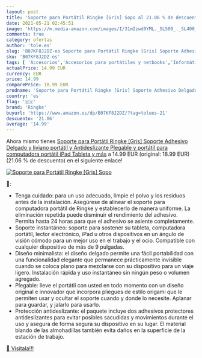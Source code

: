 ```yaml
---
layout: post
title: 'Soporte para Portátil Ringke [Gris] Sopo al 21.06 % de descuento'
date: 2021-05-21 02:45:51
image: 'https://m.media-amazon.com/images/I/31mIzwd0YML._SL500_._SL400_.jpg'
comments: true
category: ofertas
author: 'tole.es'
slug: 'B07KF8J2DZ-es Soporte para Portátil Ringke [Gris] Soporte Adhesivo...'
sku: 'B07KF8J2DZ-es'
tags: [ 'Accesorios','Accesorios para portátiles y netbooks','Informática','Soportes de regazo para portátiles y netbooks','ipad','ringke', ]
actualPrice: 14.99 EUR
currency: EUR
price: 14.99
comparePrice: 18.99 EUR
prodname: 'Soporte para Portátil Ringke [Gris] Soporte Adhesivo Delgado y liviano  portátil y Antideslizante  Plegable y portátil para computadora portátil  iPad  Tableta y más'
country: 'es'
flag: '🇪🇸'
brand: 'Ringke'
buyurl: 'https://www.amazon.es/dp/B07KF8J2DZ/?tag=tolees-21'
descuento: '21.06'
average: '14.99'
---
```


Ahora mismo tienes [Soporte para Portátil Ringke [Gris] Soporte Adhesivo Delgado y liviano  portátil y Antideslizante  Plegable y portátil para computadora portátil  iPad  Tableta y más](https://www.amazon.es/dp/B07KF8J2DZ/?tag=tolees-21) a 14.99 EUR (original: 18.99 EUR) (21.06 %  de descuento) en el siguiente enlace!

[![Soporte para Portátil Ringke [Gris] Sopo](https://m.media-amazon.com/images/I/31mIzwd0YML._SL500_._SL400_.jpg)](https://www.amazon.es/dp/B07KF8J2DZ/?tag=tolees-21)

🔎:

- Tenga cuidado: para un uso adecuado, limpie el polvo y los residuos antes de la instalación. Asegúrese de alinear el soporte para computadora portátil de Ringke y establecerlo de manera uniforme. La eliminación repetida puede disminuir el rendimiento del adhesivo. Permita hasta 24 horas para que el adhesivo se asiente completamente.
- Soporte instantáneo: soporte para sostener su tableta, computadora portátil, lector electrónico, iPad u otros dispositivos en un ángulo de visión cómodo para un mejor uso en el trabajo y el ocio. Compatible con cualquier dispositivo de más de 9 pulgadas.
- Diseño minimalista: el diseño delgado permite una fácil portabilidad con una funcionalidad elegante que permanece prácticamente invisible cuando se coloca plano para mezclarse con su dispositivo para un viaje ligero. Instalación rápida y uso instantáneo sin ningún peso o volumen agregado.
- Plegable: lleve el portátil con usted en todo momento con un diseño original e innovador que incorpora pliegues de estilo origami que le permiten usar y ocultar el soporte cuando y donde lo necesite. Aplanar para guardar, y jalarlo para usarlo.
- Protección antideslizante: el paquete incluye dos adhesivos protectores antideslizantes para evitar posibles sacudidas y movimientos durante el uso y asegura de forma segura su dispositivo en su lugar. El material blando de las almohadillas también evita daños en la superficie de la estación de trabajo.

[🛒 Visítala!!!](https://www.amazon.es/dp/B07KF8J2DZ/?tag=tolees-21)

